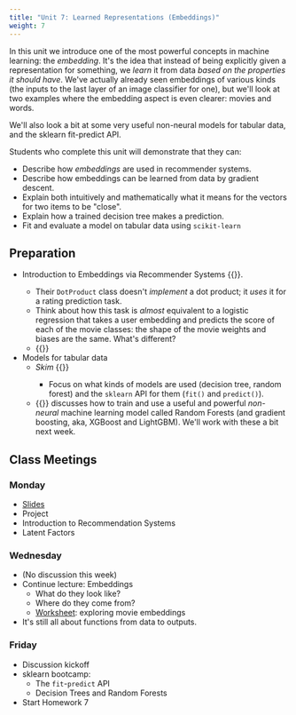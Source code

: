 ```yaml
---
title: "Unit 7: Learned Representations (Embeddings)"
weight: 7
---
```


In this unit we introduce one of the most powerful concepts in machine learning: the *embedding*. It's the idea that instead of being explicitly given a representation for something, we *learn* it from data *based on the properties it should have*. We've actually already seen embeddings of various kinds (the inputs to the last layer of an image classifier for one), but we'll look at two examples where the embedding aspect is even clearer: movies and words.

We'll also look a bit at some very useful non-neural models for tabular data, and the sklearn fit-predict API.

Students who complete this unit will demonstrate that they can:

- Describe how *embeddings* are used in recommender systems.
- Describe how embeddings can be learned from data by gradient descent.
- Explain both intuitively and mathematically what it means for the vectors for two items to be "close".
- Explain how a trained decision tree makes a prediction.
- Fit and evaluate a model on tabular data using `scikit-learn`

## Preparation

- Introduction to Embeddings via Recommender Systems {{<fastbook num="8" nbname="08_collab.ipynb">}}.
  - Their `DotProduct` class doesn't *implement* a dot product; it *uses* it for a rating prediction task.
  - Think about how this task is *almost* equivalent to a logistic regression that takes a user embedding and predicts the score of each of the movie classes: the shape of the movie weights and biases are the same. What's different?
  - {{<fastvideo num="7">}}
- Models for tabular data
  - *Skim* {{<fastbook num="9" nbname="09_tabular.ipynb">}}
    - Focus on what kinds of models are used (decision tree, random forest) and the `sklearn` API for them (`fit()` and `predict()`).
  - {{<fastvideo num="6">}} discusses how to train and use a useful and powerful *non-neural* machine learning model called Random Forests (and gradient boosting, aka, XGBoost and LightGBM). We'll work with these a bit next week.

## Class Meetings

### Monday

- [Slides](https://cs.calvin.edu/courses/cs/344/22sp/slides/w7/w7-recsys-embedding.html#1)
- Project
- Introduction to Recommendation Systems
- Latent Factors

### Wednesday

- (No discussion this week)
- Continue lecture: Embeddings
  - What do they look like?
  - Where do they come from?
  - [Worksheet](embedding_worksheet.pdf): exploring movie embeddings
- It's still all about functions from data to outputs.

### Friday

- Discussion kickoff
- sklearn bootcamp:
  - The `fit`-`predict` API
  - Decision Trees and Random Forests
- Start Homework 7

<!--
Prep question

Suppose we have (correctly) defined the function `dot_product(x1, x2)` that computes the dot product of two vectors (stored as lists of numbers).

What would the following code print?

```python
print(dot_product(
  [1.0, 2.0, -1.0],
  [0.0, 2.0, -1.0]
))
```

Fill in the blanks to implement `dot_product(x1, x2)`:

```python
def dot_product(x1, x2):
    result = 0.0
    for ... in range(...):
        ...
    return result
```
-->
